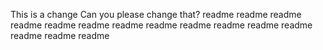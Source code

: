 This is a change
Can you please change that?
readme
readme
readme
readme
readme
readme
readme
readme
readme
readme
readme
readme
readme
readme
readme
